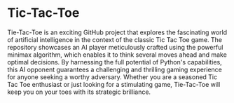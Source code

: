 # Tic-Tac-Toe
Tie-Tac-Toe is an exciting GitHub project that explores the fascinating world of artificial intelligence in the context of the classic Tic Tac Toe game. The repository showcases an AI player meticulously crafted using the powerful minimax algorithm, which enables it to think several moves ahead and make optimal decisions. By harnessing the full potential of Python's capabilities, this AI opponent guarantees a challenging and thrilling gaming experience for anyone seeking a worthy adversary. Whether you are a seasoned Tic Tac Toe enthusiast or just looking for a stimulating game, Tie-Tac-Toe will keep you on your toes with its strategic brilliance. 

